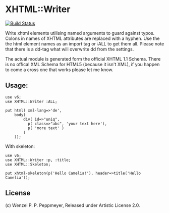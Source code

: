 # XHTML::Writer
[![Build Status](https://travis-ci.org/gfldex/perl6-xhtml-writer.svg?branch=master)](https://travis-ci.org/gfldex/perl6-xhtml-writer)

Write xhtml elements utilising named arguments to guard against typos. Colons in
names of XHTML attributes are replaced with a hyphen. Use the the html element names
as an import tag or :ALL to get them all. Please note that there is a dd-tag what will
overwrite dd from the settings.

The actual module is generated form the official XHTML 1.1 Schema. There is no offical
XML Schema for HTML5 (because it isn't XML), if you happen to come a cross one that works
please let me know.

## Usage:
```
use v6;
use XHTML::Writer :ALL;

put html( xml-lang=>'de', 
	body(
        div( id=>"uniq",
          p( class=>"abc", 'your text here'),
          p( 'more text' )
        )
    ));
```

With skeleton:

```
use v6;
use XHTML::Writer :p, :title;
use XHTML::Skeleton;

put xhtml-skeleton(p('Hello Camelia!'), header=>title('Hello Camelia'));
```

## License

(c) Wenzel P. P. Peppmeyer, Released under Artistic License 2.0.
